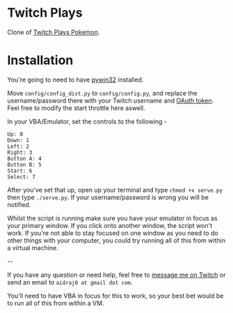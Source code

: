 Twitch Plays
============

Clone of [Twitch Plays Pokemon](http://twitch.tv/twitch_plays_pokemon).



Installation
============

You're going to need to have [pywin32](http://sourceforge.net/projects/pywin32/) installed.

Move `config/config_dist.py` to `config/config.py`, and replace the username/password there with your Twitch username and [OAuth token](http://www.twitchapps.com/tmi/). Feel free to modify the start throttle here aswell.

In your VBA/Emulator, set the controls to the following -

```
Up: 0
Down: 1
Left: 2
Right: 3
Button A: 4
Button B: 5
Start: 6
Select: 7
```

After you've set that up, open up your terminal and type `chmod +x serve.py` then type `./serve.py`. If your username/password is wrong you will be notified.

Whilst the script is running make sure you have your emulator in focus as your primary window. If you click onto another window, the script won't work. If you're not able to stay focused on one window as you need to do other things with your computer, you could try running all of this from within a virtual machine.

--


If you have any question or need help, feel free to [message me on Twitch](http://www.twitch.tv/message/compose?to=aidraj_) or send an email to `aidraj0 at gmail dot com`.

You'll need to have VBA in focus for this to work, so your best bet would be to run all of this
from within a VM.
